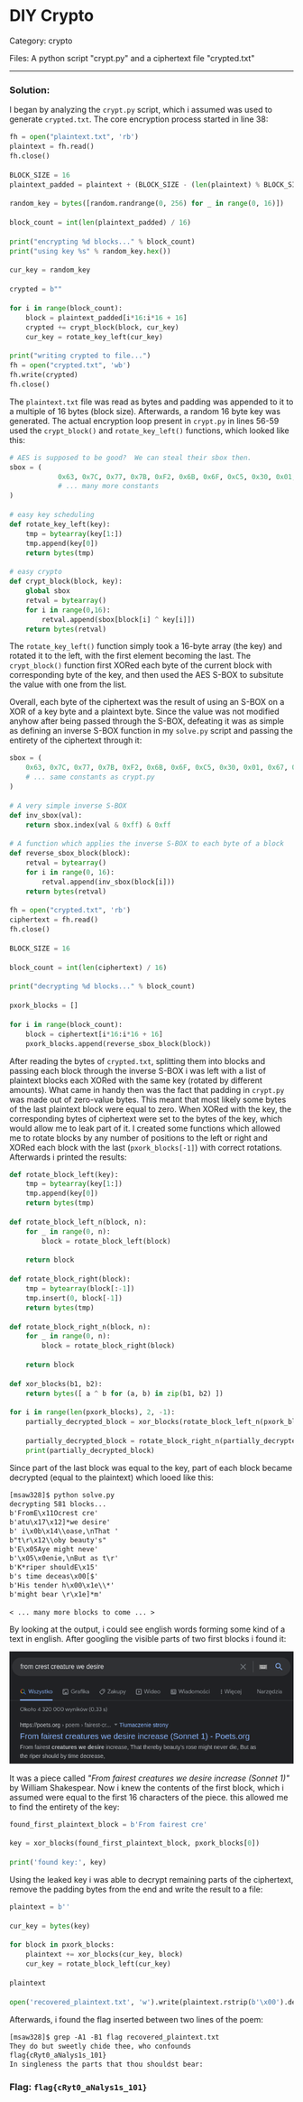 # DIY Crypto

Category: crypto

Files: A python script "crypt.py" and a ciphertext file "crypted.txt"


---
### Solution:
I began by analyzing the `crypt.py` script, which i assumed was used to generate `crypted.txt`. The core encryption process started in line 38:
```python
fh = open("plaintext.txt", 'rb')
plaintext = fh.read()
fh.close()

BLOCK_SIZE = 16
plaintext_padded = plaintext + (BLOCK_SIZE - (len(plaintext) % BLOCK_SIZE)) * b'\x00'

random_key = bytes([random.randrange(0, 256) for _ in range(0, 16)])

block_count = int(len(plaintext_padded) / 16)

print("encrypting %d blocks..." % block_count)
print("using key %s" % random_key.hex())

cur_key = random_key

crypted = b""

for i in range(block_count):
    block = plaintext_padded[i*16:i*16 + 16]
    crypted += crypt_block(block, cur_key)
    cur_key = rotate_key_left(cur_key)
    
print("writing crypted to file...")
fh = open("crypted.txt", 'wb')
fh.write(crypted)
fh.close()
```
The `plaintext.txt` file was read as bytes and padding was appended to it to a multiple of 16 bytes (block size). Afterwards, a random 16 byte key was generated.
The actual encryption loop present in `crypt.py` in lines 56-59 used the `crypt_block()` and `rotate_key_left()` functions, which looked like this:
```python
# AES is supposed to be good?  We can steal their sbox then.
sbox = (
            0x63, 0x7C, 0x77, 0x7B, 0xF2, 0x6B, 0x6F, 0xC5, 0x30, 0x01, 0x67, 0x2B, 0xFE, 0xD7, 0xAB, 0x76,
            # ... many more constants
)

# easy key scheduling
def rotate_key_left(key):
    tmp = bytearray(key[1:])
    tmp.append(key[0])
    return bytes(tmp)

# easy crypto
def crypt_block(block, key):
    global sbox
    retval = bytearray()
    for i in range(0,16):
        retval.append(sbox[block[i] ^ key[i]])
    return bytes(retval)
```
The `rotate_key_left()` function simply took a 16-byte array (the key) and rotated it to the left, with the first element becoming the last.
The `crypt_block()` function first XORed each byte of the current block with corresponding byte of the key, and then used the AES S-BOX to subsitute the value with one from the list.

Overall, each byte of the ciphertext was the result of using an S-BOX on a XOR of a key byte and a plaintext byte. Since the value was not modified anyhow after being passed through the S-BOX, defeating it was as simple as defining an inverse S-BOX function in my `solve.py` script and passing the entirety of the ciphertext through it:
```python
sbox = (
    0x63, 0x7C, 0x77, 0x7B, 0xF2, 0x6B, 0x6F, 0xC5, 0x30, 0x01, 0x67, 0x2B, 0xFE, 0xD7, 0xAB, 0x76,
    # ... same constants as crypt.py
)

# A very simple inverse S-BOX
def inv_sbox(val):
    return sbox.index(val & 0xff) & 0xff

# A function which applies the inverse S-BOX to each byte of a block
def reverse_sbox_block(block):
    retval = bytearray()
    for i in range(0, 16):
        retval.append(inv_sbox(block[i]))
    return bytes(retval)

fh = open("crypted.txt", 'rb')
ciphertext = fh.read()
fh.close()

BLOCK_SIZE = 16

block_count = int(len(ciphertext) / 16)

print("decrypting %d blocks..." % block_count)

pxork_blocks = []

for i in range(block_count):
    block = ciphertext[i*16:i*16 + 16]
    pxork_blocks.append(reverse_sbox_block(block))
```
After reading the bytes of `crypted.txt`, splitting them into blocks and passing each block through the inverse S-BOX i was left with a list of plaintext blocks each XORed with the same key (rotated by different amounts). What came in handy then was the fact that padding in `crypt.py` was made out of zero-value bytes. This meant that most likely some bytes of the last plaintext block were equal to zero. When XORed with the key, the corresponding bytes of ciphertext were set to the bytes of the key, which would allow me to leak part of it.
I created some functions which allowed me to rotate blocks by any number of positions to the left or right and XORed each block with the last (`pxork_blocks[-1]`) with correct rotations. Afterwards i printed the results:
```python
def rotate_block_left(key):
    tmp = bytearray(key[1:])
    tmp.append(key[0])
    return bytes(tmp)

def rotate_block_left_n(block, n):
    for _ in range(0, n):
        block = rotate_block_left(block)

    return block

def rotate_block_right(block):
    tmp = bytearray(block[:-1])
    tmp.insert(0, block[-1])
    return bytes(tmp)

def rotate_block_right_n(block, n):
    for _ in range(0, n):
        block = rotate_block_right(block)

    return block

def xor_blocks(b1, b2):
    return bytes([ a ^ b for (a, b) in zip(b1, b2) ])

for i in range(len(pxork_blocks), 2, -1):
    partially_decrypted_block = xor_blocks(rotate_block_left_n(pxork_blocks[-i], i - 1), pxork_blocks[-1])

    partially_decrypted_block = rotate_block_right_n(partially_decrypted_block, i - 1)
    print(partially_decrypted_block)
```
Since part of the last block was equal to the key, part of each block became decrypted (equal to the plaintext) which looed like this:
```
[msaw328]$ python solve.py 
decrypting 581 blocks...
b'FromE\x11Ocrest cre'
b'atu\x17\x12]*we desire'
b' i\x0b\x14\\oase,\nThat '
b"t\r\x12\\oby beauty's"
b'E\x05Aye might neve'
b'\x05\x0enie,\nBut as t\r'
b'K*riper shouldE\x15'
b's time deceas\x00[$'
b'His tender h\x00\x1e\\*'
b'might bear \r\x1e]*m'

< ... many more blocks to come ... >
```
By looking at the output, i could see english words forming some kind of a text in english. After googling the visible parts of two first blocks i found it:

![Google search result](./google_search.png)

It was a piece called *"From fairest creatures we desire increase (Sonnet 1)"* by William Shakespear. Now i knew the contents of the first block, which i assumed were equal to the first 16 characters of the piece. this allowed me to find the entirety of the key:
```python
found_first_plaintext_block = b'From fairest cre'

key = xor_blocks(found_first_plaintext_block, pxork_blocks[0])

print('found key:', key)
```

Using the leaked key i was able to decrypt remaining parts of the ciphertext, remove the padding bytes from the end and write the result to a file:
```python
plaintext = b''

cur_key = bytes(key)

for block in pxork_blocks:
    plaintext += xor_blocks(cur_key, block)
    cur_key = rotate_block_left(cur_key)

plaintext

open('recovered_plaintext.txt', 'w').write(plaintext.rstrip(b'\x00').decode())
```

Afterwards, i found the flag inserted between two lines of the poem:
```
[msaw328]$ grep -A1 -B1 flag recovered_plaintext.txt
They do but sweetly chide thee, who confounds
flag{cRyt0_aNalys1s_101}
In singleness the parts that thou shouldst bear:
```


### Flag: `flag{cRyt0_aNalys1s_101}`
